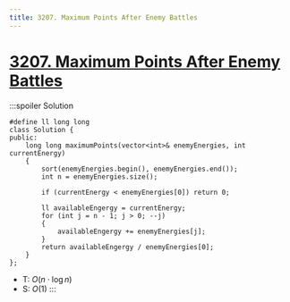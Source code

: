 ```yaml
---
title: 3207. Maximum Points After Enemy Battles
---
```


# [3207\. Maximum Points After Enemy Battles](https://leetcode.com/problems/maximum-points-after-enemy-battles/)

:::spoiler Solution
```cpp=
#define ll long long
class Solution {
public:
    long long maximumPoints(vector<int>& enemyEnergies, int currentEnergy)
    {
        sort(enemyEnergies.begin(), enemyEnergies.end());
        int n = enemyEnergies.size();

        if (currentEnergy < enemyEnergies[0]) return 0;

        ll availableEngergy = currentEnergy;
        for (int j = n - 1; j > 0; --j)
        {
            availableEngergy += enemyEnergies[j];
        }
        return availableEngergy / enemyEnergies[0];
    }
};
```
- T: $O(n \cdot \log n)$
- S: $O(1)$
:::
